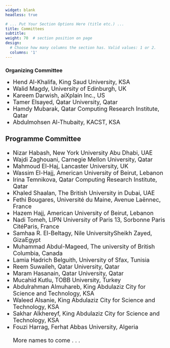 ```yaml
---
widget: blank
headless: true

# ... Put Your Section Options Here (title etc.) ...
title: Committees
subtitle:
weight: 70  # section position on page
design:
  # Choose how many columns the section has. Valid values: 1 or 2.
  columns: '1'
---
```

<div class="container">
        <div class="row">
          <div class="col-lg-8 mx-auto">
            <h3>Organizing Committee</h3>
            <ul class="lead"><font size = "4">
               <li>Hend Al-Khalifa, King Saud University, KSA</li>
<li>Walid Magdy, University of Edinburgh, UK</li>
<li>Kareem Darwish, aiXplain Inc., US</li>
<li>Tamer Elsayed, Qatar University, Qatar</li>
<li>Hamdy Mubarak, Qatar Computing Research Institute, Qatar</li>
<li>Abdulmohsen Al-Thubaity, KACST, KSA</li>

</ul>
			<h3>Programme Committee</h3>
			<ul class="lead">
               <li>Nizar Habash, New York University Abu Dhabi, UAE</li>
<li>Wajdi Zaghouani, Carnegie Mellon University, Qatar</li>
<li>Mahmoud El-Haj, Lancaster University, UK</li>
<li>Wassim El-Hajj, American University of Beirut, Lebanon</li>
<li>Irina Temnikova, Qatar Computing Research Institute, Qatar</li>
<li>Khaled Shaalan, The British University in Dubai, UAE</li>
<li>Fethi Bougares, Université du Maine, Avenue Laënnec, France</li>
<li>Hazem Hajj, American University of Beirut, Lebanon</li>
<li>Nadi Tomeh, LIPN University of Paris 13, Sorbonne Paris CitéParis, France</li>
<li>Samhaa R. El-Beltagy, Nile UniversitySheikh Zayed, GizaEgypt</li>
<li>Muhammad Abdul-Mageed, The university of British Columbia, Canada</li>
<li>Lamia Hadrich Belguith, University of Sfax, Tunisia</li>
<li>Reem Suwaileh, Qatar University, Qatar</li>
<li>Maram Hasanain, Qatar University, Qatar</li>
<li>Mucahid Kutlu, TOBB University, Turkey</li>
<li>Abdulrahman Almuhareb, King Abdulaziz City for Science and Technology, KSA</li>
<li>Waleed Alsanie, King Abdulaziz City for Science and Technology, KSA</li>
<li>Sakhar Alkhereyf, King Abdulaziz City for Science and Technology, KSA</li>
<li>Fouzi Harrag, Ferhat Abbas University, Algeria</li>
<br>
More names to come . . .

</font>
</ul>
          </div>
        </div>
      </div>
